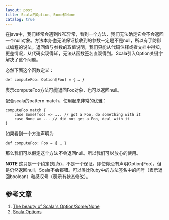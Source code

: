 ```yaml
---
layout: post
title: Scala的Option、Some和None
catalog: true
---
```



在java中，我们经常会遇到NPE异常，看到一个方法，我们无法确定它会不会返回一个null对象。方法本身也无法保证接收到的参数一定是不是null，所以有了防御式编程的说法。返回值与参数的取值说明，我们只能从代码注释或者文档中得知，更差情况，从代码实现得知，无法从函数签名直观得到。Scala引入Option关键字解决了这个问题。

必然下面这个函数定义：

    def computeFoo: Option[Foo] = { … }

表示computeFoo方法可能返回Foo对象，也可以返回null。

配合scala的pattern match，使用起来非常的优雅：

    computeFoo match {
        case Some(foo) => ... // got a Foo, do something with it
        case None => ... // did not get a Foo, deal with it
    }

如果看到一个方法声明为
    
    def computeFoo: Foo = { … }
    
那么我们可以假定这个方法不会返回null。所以我们可以放心的使用。

**NOTE** 这只是一个约定(规范)，不是一个保证。即使你没有声明Option[Foo]，但是仍然返回null，Scala不会报错。可以类比Ruby中的方法签名中的问号（表示返回boolean）和感叹号（表示有状态修改）。


## 参考文章

1. [The beauty of Scala's Option/Some/None](http://blog.orbeon.com/2011/04/scalas-optionsomenone.html)
2. [Scala Options](http://www.tutorialspoint.com/scala/scala_options.htm)
